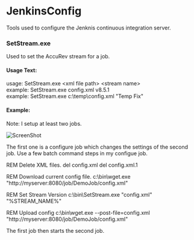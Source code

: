 JenkinsConfig
=============

Tools used to configure the Jenknis continuous integration server.


### SetStream.exe
Used to set the AccuRev stream for a job. 

#### Usage Text:
usage: SetStream.exe &lt;xml file path&gt; &lt;stream name&gt;  
example: SetStream.exe config.xml v8.5.1  
example: SetStream.exe c:\temp\config.xml "Temp Fix"  

#### Example: 

Note: I setup at least two jobs.

![ScreenShot](https://raw.github.com/Digitalroot/Enterprise-Empire-Manager/Screenshots/eem.jpg)

The first one is a configure job which changes the settings of the second job. 
Use a few batch command steps in my configue job.

REM Delete XML files.
del config.xml
del config.xml.1

REM Download current config file.
c:\bin\wget.exe "http://myserver:8080/job/DemoJob/config.xml"

REM Set Stream Version
c:\bin\SetStream.exe "config.xml" "%STREAM_NAME%"

REM Upload config
c:\bin\wget.exe --post-file=config.xml "http://myserver:8080/job/DemoJob/config.xml"

The first job then starts the second job. 
